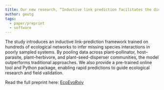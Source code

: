 ```yaml
---
title: Our new research, “Inductive link prediction facilitates the discovery of missing links andenables cross-community inference in ecological networks”, is now available on EcoEvoRxiv!
author: geutg
tags: 
  - paper/preprint
  - software
---
```


<!--
 - preprint
  - ecological networks
  - Microbiome
  -->

The study introduces an inductive link-prediction framework trained on hundreds of ecological networks to infer missing species interactions in poorly sampled systems. By pooling data across plant–pollinator, host–parasite, plant–herbivore, and plant–seed-disperser communities, the model outperforms traditional approaches. We also provide a pre-trained online tool and Python package, enabling rapid predictions to guide ecological research and field validation.

Read the full preprint here: [EcoEvoRxiv](https://ecoevorxiv.org/repository/view/7492/)
